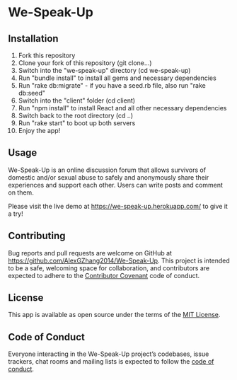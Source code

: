 # We-Speak-Up

## Installation

1. Fork this repository
2. Clone your fork of this repository (git clone...)
3. Switch into the "we-speak-up" directory (cd we-speak-up)
4. Run "bundle install" to install all gems and necessary dependencies
5. Run "rake db:migrate" - if you have a seed.rb file, also run "rake db:seed"
6. Switch into the "client" folder (cd client)
7. Run "npm install" to install React and all other necessary dependencies
8. Switch back to the root directory (cd ..)
9. Run "rake start" to boot up both servers
10. Enjoy the app!

## Usage

We-Speak-Up is an online discussion forum that allows survivors of domestic and/or sexual abuse to safely and anonymously share their experiences and support each other. Users can write posts and comment on them.

Please visit the live demo at https://we-speak-up.herokuapp.com/ to give it a try!

## Contributing

Bug reports and pull requests are welcome on GitHub at https://github.com/AlexGZhang2014/We-Speak-Up. This project is intended to be a safe, welcoming space for collaboration, and contributors are expected to adhere to the [Contributor Covenant](http://contributor-covenant.org) code of conduct.

## License

This app is available as open source under the terms of the [MIT License](https://opensource.org/licenses/MIT).

## Code of Conduct

Everyone interacting in the We-Speak-Up project’s codebases, issue trackers, chat rooms and mailing lists is expected to follow the [code of conduct](https://github.com/'AlexGZhang2014'/We-Speak-Up/blob/master/CODE_OF_CONDUCT.md).
